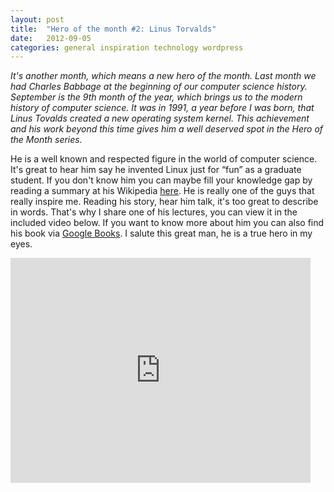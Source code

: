 ```yaml
---
layout: post
title:  "Hero of the month #2: Linus Torvalds"
date:   2012-09-05
categories: general inspiration technology wordpress
---
```


_It's another month, which means a new hero of the month. Last month we had Charles Babbage at the beginning of our computer science history. September is the 9th month of the year, which brings us to the modern history of computer science. It was in 1991, a year before I was born, that Linus Tovalds created a new operating system kernel. This achievement and his work beyond this time gives him a well deserved spot in the Hero of the Month series._

He is a well known and respected figure in the world of computer science. It's great to hear him say he invented Linux just for “fun” as a graduate student. If you don't know him you can maybe fill your knowledge gap by reading a summary at his Wikipedia [here](http://en.wikipedia.org/wiki/History_of_Linux). He is really one of the guys that really inspire me. Reading his story, hear him talk, it's too great to describe in words. That's why I share one of his lectures, you can view it in the included video below. If you want to know more about him you can also find his book via [Google Books](http://books.google.be/books/about/Just_for_Fun.html?id=DcipQgAACAAJ&redir_esc=). I salute this great man, he is a true hero in my eyes.

<p><iframe src="http://www.youtube.com/embed/WVTWCPoUt8w" frameborder="0" width="480" height="360"></iframe></p>